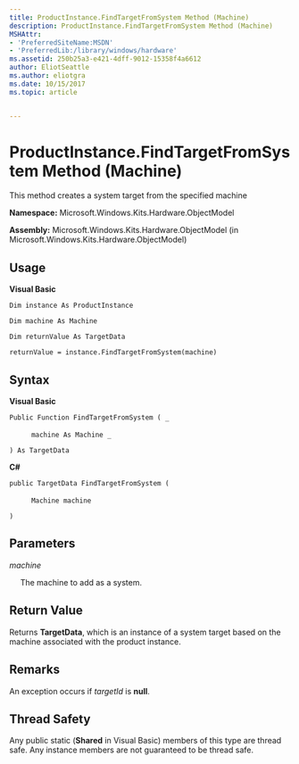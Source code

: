 ```yaml
---
title: ProductInstance.FindTargetFromSystem Method (Machine)
description: ProductInstance.FindTargetFromSystem Method (Machine)
MSHAttr:
- 'PreferredSiteName:MSDN'
- 'PreferredLib:/library/windows/hardware'
ms.assetid: 250b25a3-e421-4dff-9012-15358f4a6612
author: EliotSeattle
ms.author: eliotgra
ms.date: 10/15/2017
ms.topic: article


---
```


# ProductInstance.FindTargetFromSystem Method (Machine)


This method creates a system target from the specified machine

**Namespace:** Microsoft.Windows.Kits.Hardware.ObjectModel

**Assembly:** Microsoft.Windows.Kits.Hardware.ObjectModel (in Microsoft.Windows.Kits.Hardware.ObjectModel)

## <span id="Usage"></span><span id="usage"></span><span id="USAGE"></span>Usage


**Visual Basic**

`Dim instance As ProductInstance`

`Dim machine As Machine`

`Dim returnValue As TargetData`

`returnValue = instance.FindTargetFromSystem(machine)`

## <span id="Syntax"></span><span id="syntax"></span><span id="SYNTAX"></span>Syntax


**Visual Basic**

`Public Function FindTargetFromSystem ( _`

          `machine As Machine _`

`) As TargetData`

**C#**

`public TargetData FindTargetFromSystem (`

          `Machine machine`

`)`

## <span id="Parameters"></span><span id="parameters"></span><span id="PARAMETERS"></span>Parameters


*machine*

     The machine to add as a system.

## <span id="Return_Value"></span><span id="return_value"></span><span id="RETURN_VALUE"></span>Return Value


Returns **TargetData**, which is an instance of a system target based on the machine associated with the product instance.

## <span id="Remarks"></span><span id="remarks"></span><span id="REMARKS"></span>Remarks


An exception occurs if *targetId* is **null**.

## <span id="Thread_Safety"></span><span id="thread_safety"></span><span id="THREAD_SAFETY"></span>Thread Safety


Any public static (**Shared** in Visual Basic) members of this type are thread safe. Any instance members are not guaranteed to be thread safe.

 

 






